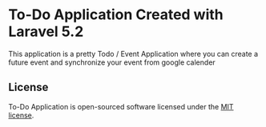 # To-Do Application Created with Laravel 5.2

This application is a pretty Todo / Event Application where you can create a future event and synchronize your event from google calender

## License

To-Do Application is open-sourced software licensed under the [MIT license](http://opensource.org/licenses/MIT).
